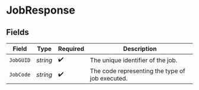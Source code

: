 # JobResponse


## Fields

| Field                                           | Type                                            | Required                                        | Description                                     |
| ----------------------------------------------- | ----------------------------------------------- | ----------------------------------------------- | ----------------------------------------------- |
| `JobGUID`                                       | *string*                                        | :heavy_check_mark:                              | The unique identifier of the job.               |
| `JobCode`                                       | *string*                                        | :heavy_check_mark:                              | The code representing the type of job executed. |